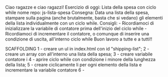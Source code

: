 Ciao ragazze e ciao ragazzi!
Esercizio di oggi: Lista della spesa con ciclo while
nome repo: js-lista-spesa
Consegna: Data una lista della spesa, stampare sulla pagina (anche brutalmente, basta che si vedano) gli elementi della lista individualmente con un ciclo while.
Consigli: - Ricordiamoci di inizializzare la variabile di contatore prima dell'inizio del ciclo while - Ricordiamoci di incrementare il contatore, o comunque di inserire una condizione di uscita, all'interno ciclo while
Buon lavoro a tutte e a tutti!!

SCAFFOLDING
1 - creare un ul in index.html con id "shipping-list";
2 - creare un array con all'interno una lista della spesa;
3 - creare variabile contatore i
4 - aprire ciclo while con condizione i minore della lunghezza della lista;
5 - creare ciclicamente li  per ogni elemento della lista e incrementare la variabile contatore
6 -  
